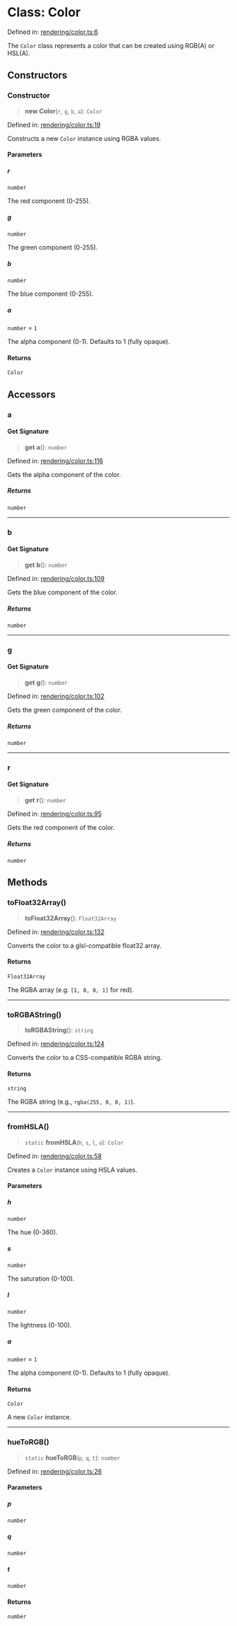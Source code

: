 # Class: Color

Defined in: [rendering/color.ts:6](https://github.com/Forge-Game-Engine/Forge/blob/80c88dbc1226e2ea185d187b85121eb9c3da7ead/src/rendering/color.ts#L6)

The `Color` class represents a color that can be created using RGB(A) or HSL(A).

## Constructors

### Constructor

> **new Color**(`r`, `g`, `b`, `a`): `Color`

Defined in: [rendering/color.ts:19](https://github.com/Forge-Game-Engine/Forge/blob/80c88dbc1226e2ea185d187b85121eb9c3da7ead/src/rendering/color.ts#L19)

Constructs a new `Color` instance using RGBA values.

#### Parameters

##### r

`number`

The red component (0-255).

##### g

`number`

The green component (0-255).

##### b

`number`

The blue component (0-255).

##### a

`number` = `1`

The alpha component (0-1). Defaults to 1 (fully opaque).

#### Returns

`Color`

## Accessors

### a

#### Get Signature

> **get** **a**(): `number`

Defined in: [rendering/color.ts:116](https://github.com/Forge-Game-Engine/Forge/blob/80c88dbc1226e2ea185d187b85121eb9c3da7ead/src/rendering/color.ts#L116)

Gets the alpha component of the color.

##### Returns

`number`

***

### b

#### Get Signature

> **get** **b**(): `number`

Defined in: [rendering/color.ts:109](https://github.com/Forge-Game-Engine/Forge/blob/80c88dbc1226e2ea185d187b85121eb9c3da7ead/src/rendering/color.ts#L109)

Gets the blue component of the color.

##### Returns

`number`

***

### g

#### Get Signature

> **get** **g**(): `number`

Defined in: [rendering/color.ts:102](https://github.com/Forge-Game-Engine/Forge/blob/80c88dbc1226e2ea185d187b85121eb9c3da7ead/src/rendering/color.ts#L102)

Gets the green component of the color.

##### Returns

`number`

***

### r

#### Get Signature

> **get** **r**(): `number`

Defined in: [rendering/color.ts:95](https://github.com/Forge-Game-Engine/Forge/blob/80c88dbc1226e2ea185d187b85121eb9c3da7ead/src/rendering/color.ts#L95)

Gets the red component of the color.

##### Returns

`number`

## Methods

### toFloat32Array()

> **toFloat32Array**(): `Float32Array`

Defined in: [rendering/color.ts:132](https://github.com/Forge-Game-Engine/Forge/blob/80c88dbc1226e2ea185d187b85121eb9c3da7ead/src/rendering/color.ts#L132)

Converts the color to a glsl-compatible float32 array.

#### Returns

`Float32Array`

The RGBA array (e.g. `[1, 0, 0, 1]` for red).

***

### toRGBAString()

> **toRGBAString**(): `string`

Defined in: [rendering/color.ts:124](https://github.com/Forge-Game-Engine/Forge/blob/80c88dbc1226e2ea185d187b85121eb9c3da7ead/src/rendering/color.ts#L124)

Converts the color to a CSS-compatible RGBA string.

#### Returns

`string`

The RGBA string (e.g., `rgba(255, 0, 0, 1)`).

***

### fromHSLA()

> `static` **fromHSLA**(`h`, `s`, `l`, `a`): `Color`

Defined in: [rendering/color.ts:58](https://github.com/Forge-Game-Engine/Forge/blob/80c88dbc1226e2ea185d187b85121eb9c3da7ead/src/rendering/color.ts#L58)

Creates a `Color` instance using HSLA values.

#### Parameters

##### h

`number`

The hue (0-360).

##### s

`number`

The saturation (0-100).

##### l

`number`

The lightness (0-100).

##### a

`number` = `1`

The alpha component (0-1). Defaults to 1 (fully opaque).

#### Returns

`Color`

A new `Color` instance.

***

### hueToRGB()

> `static` **hueToRGB**(`p`, `q`, `t`): `number`

Defined in: [rendering/color.ts:26](https://github.com/Forge-Game-Engine/Forge/blob/80c88dbc1226e2ea185d187b85121eb9c3da7ead/src/rendering/color.ts#L26)

#### Parameters

##### p

`number`

##### q

`number`

##### t

`number`

#### Returns

`number`
